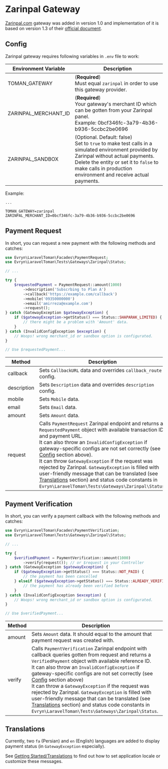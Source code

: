 # Zarinpal Gateway

[Zarinpal.com](https://www.zarinpal.com) gateway was added in version 1.0 and implementation of it is based on version 1.3 of their [official document](https://github.com/ZarinPal-Lab/Documentation-PaymentGateway/).

## Config

Zarinpal gateway requires following variables in `.env` file to work:

| Environment Variable 	| Description                                                                                                                                                                                                                                        	|
|----------------------	|----------------------------------------------------------------------------------------------------------------------------------------------------------------------------------------------------------------------------------------------------	|
| TOMAN_GATEWAY 	    | (**Required**)<br>Must equal `zarinpal` in order to use this gateway provider.                                                                            	|
| ZARINPAL_MERCHANT_ID 	| (**Required**)<br>Your gateway's merchant ID which can be gotten from your Zarinpal panel.<br>Example: 0bcf346fc-3a79-4b36-b936-5ccbc2be0696                                                                                                             	|
| ZARINPAL_SANDBOX     	| (Optional. Default: false)<br>Set to `true` to make test calls in a simulated environment provided by Zarinpal without actual payments.<br>Delete the entity or set it to `false` to make calls in production environment and receive actual payments. 	|

Example:
```dotenv
...

TOMAN_GATEWAY=zarinpal
ZARINPAL_MERCHANT_ID=0bcf346fc-3a79-4b36-b936-5ccbc2be0696
```

## Payment Request

In short, you can request a new payment with the following methods and catches:
```php
use Evryn\LaravelToman\Facades\PaymentRequest;
use Evryn\LaravelToman\Tests\Gateways\Zarinpal\Status;

// ...

try {
    $requestedPayment = PaymentRequest::amount(1000)
        ->description('Subscrbing to Plan A')
        ->callback('https://example.com/callback')
        ->mobile('09350000000')
        ->email('amirreza@example.com')
        ->request();
} catch (GatewayException $gatewayException) {
    if ($gatewayException->getStatus() === Status::SHAPARAK_LIMITED) {
        // there might be a problem with 'Amount' data.
    }
} catch (InvalidConfigException $exception) {
    // Woops! wrong merchant_id or sandbox option is configurated.
}

// Use $requestedPayment...
```

| Method      	| Description                                                                                                                     	|
|-------------	|---------------------------------------------------------------------------------------------------------------------------------	|
| callback    	| Sets `CallbackURL` data and overrides `callback_route` config.                                                                  	|
| description 	| Sets `Description` data and overrides `description` config.                                                                     	|
| mobile      	| Sets `Mobile` data.                                                                                                             	|
| email       	| Sets `Email` data.                                                                                                              	|
| amount      	| Sets `Amount` data.                                                                                                             	|
| request     	| Calls `PaymentRequest` Zarinpal endpoint and returns a `RequestedPayment` object with available transaction ID and payment URL.<br>It can also throw an `InvalidConfigException` if gateway-specific configs are not set correctly (see [Config](#config) section above).<br>It can throw `GatewayException` if the request was rejected by Zarinpal. `GatewayException` is filled with user-friendly message that can be translated (see [Translations](#translations) section) and status code constants in `Evryn\LaravelToman\Tests\Gateways\Zarinpal\Status`. 	|
 
 
## Payment Verification

In short, you can verify a payment callback with the following methods and catches:
```php
use Evryn\LaravelToman\Facades\PaymentVerification;
use Evryn\LaravelToman\Tests\Gateways\Zarinpal\Status;

// ...

try {
    $verifiedPayment = PaymentVerification::amount(1000)
        ->verify(request()); // or $request in your Controller
} catch (GatewayException $gatewayException) {
    if ($gatewayException->getStatus() === Status::NOT_PAID) {
        // the payment has been cancelled
    } elseif ($gatewayException->getStatus() === Status::ALREADY_VERIFIED) {
        // the payment has already been verified before
    }
} catch (InvalidConfigException $exception) {
    // Woops! wrong merchant_id or sandbox option is configurated.
}

// Use $verifiedPayment...
```

| Method      	| Description                                                                                                                     	|
|-------------	|---------------------------------------------------------------------------------------------------------------------------------	|
| amount      	| Sets `Amount` data. It should equal to the amount that payment request was created with.                                                                                                            	|
| verify     	| Calls `PaymentVerification` Zarinpal endpoint with callback queries gotten from request and returns a `VerifiedPayment` object with available reference ID.<br>It can also throw an `InvalidConfigException` if gateway-specific configs are not set correctly (see [Config](#config) section above)<br>It can throw a `GatewayException` if the request was rejected by Zarinpal. `GatewayException` is filled with user-friendly message that can be translated (see [Translations](#translations) section) and status code constants in `Evryn\LaravelToman\Tests\Gateways\Zarinpal\Status`. 	|
 

## Translations

Currently, two `fa` (Persian) and `en` (English) languages are added to display payment status (in `GatewayException` especially).

See [Getting Started/Translations](../translations.md) to find out how to set application locale or customize these messages.
